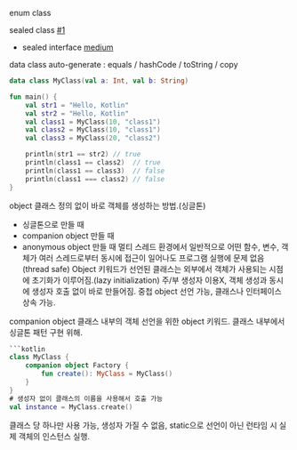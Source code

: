 enum class

sealed class [#1](https://kotlinlang.org/docs/sealed-classes.html#constructors)
- sealed interface [medium](https://jorgecastillo.dev/sealed-interfaces-kotlin?source=post_page-----db1fff634860--------------------------------)

data class
auto-generate : equals / hashCode / toString / copy
```kotlin
data class MyClass(val a: Int, val b: String)                           

fun main() {
    val str1 = "Hello, Kotlin"
    val str2 = "Hello, Kotlin"
    val class1 = MyClass(10, "class1")
    val class2 = MyClass(10, "class1")
    val class3 = MyClass(20, "class2")

    println(str1 == str2) // true
    println(class1 == class2)  // true
    println(class1 == class3)  // false
    println(class1 === class2) // false
}
```


object
클래스 정의 없이 바로 객체를 생성하는 방법.(싱글톤)
- 싱글톤으로 만들 때
- companion object 만들 때
- anonymous object 만들 때
멀티 스레드 환경에서 일반적으로 어떤 함수, 변수, 객체가 여러 스레드로부터 동시에 접근이 일어나도 프로그램 실행에 문제 없음 (thread safe)
Object 키워드가 선언된 클래스는 외부에서 객체가 사용되는 시점에 초기화가 이루어짐.(lazy initialization)
주/부 생성자 이용X, 객체 생성과 동시에 생성자 호출 없이 바로 만들어짐.
중첩 object 선언 가능, 클래스나 인터페이스 상속 가능.


companion object
클래스 내부의 객체 선언을 위한 object 키워드.
클래스 내부에서 싱글톤 패턴 구현 위해.
```kotlin
```kotlin
class MyClass {
    companion object Factory {
        fun create(): MyClass = MyClass()
    }
}
# 생성자 없이 클래스의 이름을 사용해서 호출 가능
val instance = MyClass.create()
```

클래스 당 하나만 사용 가능, 생성자 가질 수 없음, static으로 선언이 아닌 런타임 시 실제 객체의 인스턴스 실행.



